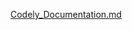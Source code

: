 [Codely_Documentation.md](https://github.com/user-attachments/files/18018578/Codely_Documentation.md)
